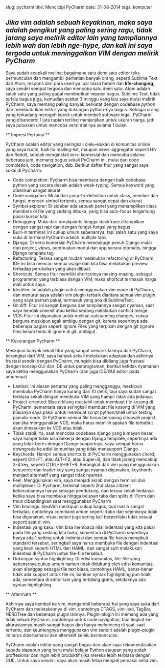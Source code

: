slug: pycharm
title: Mencicipi PyCharm
date: 31-08-2014
tags: komputer

## _Jika vim adalah sebuah keyakinan, maka saya adalah pengikut yang paling sering ragu, tidak jarang saya melirik editor lain yang tampilannya lebih wah dan lebih nge-hype, dan kali ini saya tergoda untuk meninggalkan VIM dengan melirik PyCharm_

Saya sudah acapkali melihat bagaimana satu demi satu editor teks bermunculan dan mengambil perhatian banyak orang, seperti Sublime Text dan Atom, respons dari para usernya luar biasa heboh dan __life-changing__, saya sendiri sempat tergoda dan mencoba satu demi satu, Atom adalah salah satu yang paling gagal memberikan impresi bagus. Sublime Text, tidak terlalu bagus juga, kemudian sekitar 3 minggu yang lalu saya mulai melirik PyCharm, saya memang paling banyak berkutat dengan codebase python dan membutuhkan editor yang dukungan python-nya bagus. Sebagai orang yang terkadang merogoh kocek untuk membeli software legal, PyCharm yang dibanderol 1 juta rupiah terlihat menjanjikan untuk ukuran harga, jadi saya putuskan untuk mencoba versi trial nya selama 1 bulan.

** Impresi Pertama **

PyCharm adalah editor yang seringkali dielu-elukan di komunitas online yang saya ikutin, baik itu mailing-list, maupun news-aggregator seperti HN dan Reddit, setelah menginstall versi komersial dan mencoba selama beberapa jam, memang bagus sekali PyCharm ini, mulai dari code completion, code navigation, dsb. Berikut daftar fitur yang sangat saya sukai di PyCharm:

* Code completion: Pycharm bisa membaca dengan baik codebase python yang secara desain adalah weak-typing. Semua keyword yang diberikan sangat akurat
* Code navigation: Mulai dari jump-to-definition untuk class, member dan fungsi, mencari simbol tertentu, semua sangat cepat dan akurat
* Symbol explorer: Di sidebar ada sebuah panel yang menampilkan class members di file yang sedang dibuka, yang bisa auto-focus tergantung posisi kursor kita.
* Debugging: Mulai dari breakpoints hingga stacktrace ditampilkan dengan sangat rapi dan dengan fungsi-fungsi yang bagus
* Built-in terminal: Ini cukup umum sebenanrya, tapi salah satu yang saya suka di terminal PyCharm adalah multiple tabs.
* Django: Di versi komersial PyCharm mendukugn penuh Django mulai dari project, views, pembuatan modul dan app secara otomatis, hingga Django template tag.
* Refactoring: Terasa sangat mudah melakukan refactoring di PyCharm, IDE ini bisa mencari semua usage dan kita bisa melakukan preview terhadap perubahan yang akan dibuat.
* Shortcuts: Semua fitur memiliki shortcutnya masing-masing, sebagai programmer yang terbiasa dengan VIM, maka shortcut termasuk harga mati untuk saya.
* IdeaVim: Ini adalah plugin untuk menggunakan vim mode di PyCharm, dan menurut saya adalah vim plugin terbaik diantara semua vim plugin yang saya pernah pakai, termasuk yang ada di SublimeText.
* Git diff: Fitur ini sangat berguna dan tampilannya sangat nyaman, saat saya hendak commit atau ketika sedang melakukan conflict merge.
* VCS: Fitur ini digunakan untuk melihat outstanding changes, cukup berguna meskipun agak ambigu dengan git, karena sepertinya ada beberapa bagian seperti Ignore Files yang terpisah dengan git (ignore files belum tentu di ignore di git, ambigu).

** Kekurangan Pycharm **

Meskipun banyak sekali fitur yang sangat menarik lainnya dari PyCharm, berangkat dari VIM, saya banyak sekali melakukan adaptasi dan akhirnya frustasi sendiri dengan PyCharm, mungkin bisa dibilang juga frustasi dengan konsep GUI dan IDE untuk pemrograman, berikut ketidak nyamanan saya ketika menggunakan PyCharm (dan juga IDE/GUI editor pada umumnya)

* Lambat: Ini alasan pertama yang paling mengganggu, meskipun membuka PyCharm hanya kurang dari 10 detik, tapi saya sudah sangat terbiasa sekali dengan membuka VIM yang hampir tidak ada jedanya.
* Project-oriented: Bisa dibilang mustahil untuk membuat file kosong di PyCharm, sementara saya seringkali membuat file kosong di VIM yang biasanya saya pakai untuk membuat script python/shell untuk testing pseudo-code. Di PyCharm semua file harus bernaung dibawah project, dan jika menggunakan VCS, maka harus memilih apakah file terbebut akan dimasukan ke VCS atau tidak.
* Tidak stabil: Ya, saat mencoba codebase django yang lumayan besar, saya hampir tidak bisa bekerja dengan Django template, sepertinya ada yang tidak beres dengan Django supportnya, saya sempat harus downgrade ke edisi komunitas yang tidak mensupport Django.
* Keychords: Hampir semua shortcuts di PyCharm menggunakan chord, seperti Ctrl+F1, atau ALT+F2, atau Super+B, dan tidak jarang mencakup 3-4 key, seperti CTRL+SHIFT+B. Berangkat dari vim yang menggunakan sequence dan leader key yang sangat nyaman digunakan, keychords menjadi alternatif yang sangat tidak nyaman.
* Feel: Menggunakan vim, saya menjadi akrab dengan terminal dan multiplexer. Di Pycharm, terminal seperti 2nd class citizen; keberadaannya hanya sebagai pendukung, dan terasa sekali bedanya ketika saya bisa membuka hingga belasan tabs dan splits di iTerm dan tmux dibandingkan saat menggunakan PyCharm
* Vim bindings: IdeaVim meskipun cukup bagus, tapi masih sangat terbatas, contohnya command umum seperti :tabo dan sejenisnya tidak bisa digunakan, visual select juga sering kali berperilaku tidak sesuai seperti saat di vim.
* Indentasi yang kaku: Vim bisa membaca nilai indentasi yang kita pakai pada file yang sedang kita buka, sementara di PyCharm sepertinya hanya ada 1 setting untuk indentasi dan semua file harus mengikuti standard tersebut, seringkali saya harus membuka file dengan indentasi yang kecil seperti HTML dan HAML, dan sangat sulit melakukan indentasi di PyCharm untuk file-file tersebut.
* Dukungan syntax highlighting: Di edisi komunitas, file-file yang sebenarnya cukup umum namun tidak didukung oleh edisi komunitas, akan dianggap sebagai file text biasa, contohnya HAML, benar-benar tidak ada support untuk file ini, bahkan syntax highlighting pun tidak ada, sementara di editor lain yang terbilang gratis, setidaknya ada syntax highlighting.

** Aftermath **

Akhirnya saya kembali ke vim, mengambil beberapa hal yang saya suka dari PyCharm dan meletakannya di vim, contohnya CTAGS, vim-jedi, TagBar, NERDTree dan beberapa plugin lainnya. Plugin-plugin ini memang ada yang tidak sebaik PyCharm, contohnya untuk code navigation, tapi tingkat ke-akurasiannya masih sangat bagus dan hanya melenceng di saat-saat tertentu, dan keuntungnya menggunakan vim sendiri adalah plugin-plugin ini terus diperbaharui dan alternatif selalu bermunculan.

PyCharm adalah editor yang sangat bagus dan akan saya rekomendasikan kepada siapapun yang baru mulai belajar Python ataupun yang sudah proffesional dan ingin lebih produktif (jika mereka lebih terbiasa dengan GUI). Untuk saya sendiri, saya akan masih tetap menjadi pemakai setia vim.

